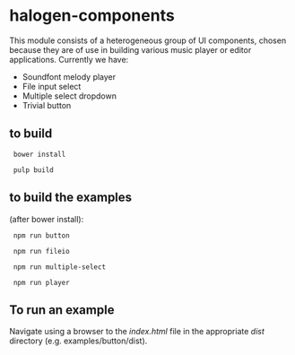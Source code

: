 halogen-components
==================

This module consists of a heterogeneous group of UI components, chosen because they are of use in building various music player or editor applications.  Currently we have:

  * Soundfont melody player
  * File input select
  * Multiple select dropdown
  * Trivial button

to build
--------

     bower install

     pulp build

to build the examples
---------------------

(after bower install):

     npm run button

     npm run fileio

     npm run multiple-select

     npm run player

To run an example
-----------------

Navigate using a browser to the _index.html_ file in the appropriate _dist_ directory (e.g. examples/button/dist).

